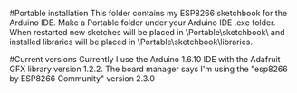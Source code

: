 #Portable installation
This folder contains my ESP8266 sketchbook for the Arduino IDE.
Make a Portable folder under your Arduino IDE .exe folder.
When restarted new sketches will be placed in \Portable\sketchbook\ and installed libraries will be placed in \Portable\sketchbook\libraries.

#Current versions
Currently I use the Arduino 1.6.10 IDE with the Adafruit GFX library version 1.2.2. 
The board manager says I'm using the "esp8266 by ESP8266 Community" version 2.3.0

